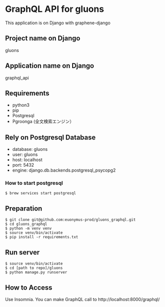 # GraphQL API for gluons

This application is on Django with graphene-django

## Project name on Django

gluons

## Application name on Django

graphql_api

## Requirements

* python3
* pip
* Postgresql
* Pgroonga (全文検索エンジン）

## Rely on Postgresql Database

* database: gluons
* user:     gluons
* host:     localhost
* port:     5432
* engine:   django.db.backends.postgresql_psycopg2

### How to start postgresql

```
$ brew services start postgresql
```


## Preparation

```
$ git clone git@github.com:euonymus-prod/gluons_graphql.git
$ cd gluons_graphql
$ python -m venv venv
$ source venv/bin/activate
$ pip install -r requirements.txt
```

## Run server

```
$ source venv/bin/activate
$ cd [path to repo]/gluons
$ python manage.py runserver
```

## How to Access

Use Insomnia.
You can make GraphQL call to
http://localhost:8000/graphql/
